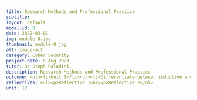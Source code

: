 ```yaml
---
title: Research Methods and Professional Practice
subtitle: 
layout: default
modal-id: 8
date: 2022-03-01
img: module-8.jpg
thumbnail: module-8.jpg
alt: image-alt
category: Cyber Security
project-date: 8 Aug 2023
tutor: Dr Steph Paladini
description: Research Methods and Professional Practice
outcome: <ul><li>Unit 1</li><ul><li>Differentiate between inductive and deductive reasoning by a comparative Diagram that shows how inductive reasoning starts from specifics and goes to general ideas, while deductive reasoning starts from general ideas and reaches specific conclusions.<br><li>Understand why ethics are important and how they relate to your area of research and your professional practice, such as the Ethical Code of Conduct, Case Study Analysis, and Stakeholder Impact Assessment.</li></ul></ul><ul><li>Unit 2</li><ul><li>Guide in selecting suitable research topics, using rational and creative methods to develop ideas, transforming ideas into well-crafted questions and proposals, and conducting effective literature reviews.</li></ul></ul></ul><ul><li>Unit 3</li><ul><li>The tools and techniques used to gather quantitative research data are:<br><li>Experiments (including Observations).<br><li>Case studies.<br><li>Surveys/polls.<br><li>Mixed Methods Research integrates qualitative and quantitative research to provide a holistic approach to a research project.<br><li>Conducting research based on any research method involves two methods for data collection:<br><ul><li>Primary research, where information is gathered directly from the subject using.<br><li>Secondary research, where data is gathered from previously published primary research, like published case studies and articles, magazines, newspapers, books, etc.</li></ul></ul></ul><ul><li>Unit 4<ul><li>Learn about data collection methods mainly used in qualitative research but sometimes applied in quantitative research.<br><li>Case studies involve in-depth research on individuals or groups, but they can't determine cause and effect and may lead to weak generalizations.<br><li>Focus groups gather insights from a small, homogeneous group to answer "why," "what," and "how" questions.<br><li>Quantitative observation collects numerical data for analysis through experiments or surveys.<br><li>Qualitative observation monitors characteristics in a natural setting, with various roles for the researcher.<br><li>Sometimes, you may need to use multiple methods for your research.</li></ul></ul><ul><li>Unit 5</li><ul><li>Learning outcome 5</li></ul></ul><ul><li>Unit 6</li><ul><li>Learning outcome 6</li></ul></ul><ul><li>Unit 7</li><ul><li>Learning outcome 7</li></ul></ul><ul><li>Unit 8</li><ul><li>Learning outcome 8</li></ul></ul><ul><li>Unit 9</li><ul><li>Learning outcome 9</li></ul></ul><ul><li>Unit 8</li><ul><li>Learning outcome 8</li></ul></ul><ul><li>Unit 11</li><ul><li>Learning outcome 11</li></ul></ul><ul><li>Unit 12</li><ul><li>Learning outcome 12</li></ul></ul><br><ul><li><b>Collaborative Learning Discussion</li></b><ul><li><a href=/e-portfolio/Module_8_Ex_8_1_B.pdf target=_blank>Unit 8 Exercise 8.1B</a></li><li><a href=/e-portfolio/Module_8_Ex_8_1_B.pdf target=_blank>Unit 8 Exercise 8.2B</a></li><li><a href=/e-portfolio/Module_8_Ex_8_3_D.pdf target=_blank>Unit 8 Exercise 8.3D</a></li><li><a href=/e-portfolio/Module_8_Ex_8_4_G.pdf target=_blank>Unit 8 Exercie 8.4G</a></li><li><a href=/e-portfolio/Module_8_Ex_8_6_C.pdf target=_blank>Unit 8 Exercise 8.6C</a></li><li><a href=/e-portfolio/Module_8_Ex_9_1_D.pdf target=_blank>Unit 9 Exercise 9.1D</a></li><li><a href=/e-portfolio/Module_8_Ex_9_2_E.pdf target=_blank>Unit 9 Exercise 9.2E</a></li><li><a href=/e-portfolio/Module_8_Ex_9_3_B.pdf target=_blank>Unit 9 Exercise 9.3B</a></li><</ul></ul>
reflectives: <ul><p>Reflective 1<br><p>Reflective 2</ul>
unit: 12
---
```

